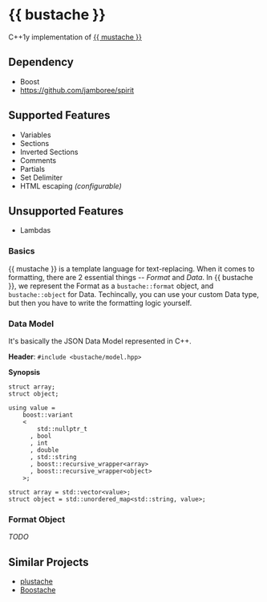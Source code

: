 {{ bustache }}
========

C++1y implementation of [{{ mustache }}](http://mustache.github.io/)

## Dependency
* Boost
* https://github.com/jamboree/spirit

## Supported Features
* Variables
* Sections
* Inverted Sections
* Comments
* Partials
* Set Delimiter
* HTML escaping *(configurable)*

## Unsupported Features
* Lambdas

### Basics
{{ mustache }} is a template language for text-replacing.
When it comes to formatting, there are 2 essential things -- *Format* and *Data*.
In {{ bustache }}, we represent the Format as a `bustache::format` object, and `bustache::object` for Data.
Techincally, you can use your custom Data type, but then you have to write the formatting logic yourself.

### Data Model
It's basically the JSON Data Model represented in C++. 

__Header__: `#include <bustache/model.hpp>`

__Synopsis__

    struct array;
    struct object;
    
    using value =
        boost::variant
        <
            std::nullptr_t
          , bool
          , int
          , double
          , std::string
          , boost::recursive_wrapper<array>
          , boost::recursive_wrapper<object>
        >;
    
    struct array = std::vector<value>;
    struct object = std::unordered_map<std::string, value>;

### Format Object
*TODO*

## Similar Projects
* [plustache](https://github.com/mrtazz/plustache)
* [Boostache](https://github.com/JeffGarland/liaw2014)
